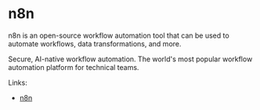 # n8n

n8n is an open-source workflow automation tool that can be used to automate workflows, data transformations, and more.

Secure, AI-native workflow automation. The world's most popular workflow automation platform for technical teams.

Links:

- [n8n](https://n8n.io)
